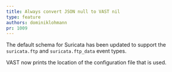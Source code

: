 ```yaml
---
title: Always convert JSON null to VAST nil
type: feature
authors: dominiklohmann
pr: 1009
---
```


The default schema for Suricata has been updated to support the `suricata.ftp`
and `suricata.ftp_data` event types.

VAST now prints the location of the configuration file that is used.
